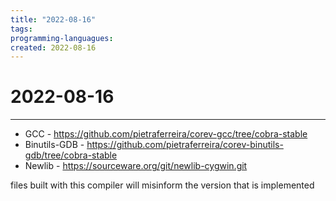 ```yaml
---
title: "2022-08-16"
tags:
programming-languagues:
created: 2022-08-16
---
```

# 2022-08-16
---
- GCC - https://github.com/pietraferreira/corev-gcc/tree/cobra-stable
- Binutils-GDB - https://github.com/pietraferreira/corev-binutils-gdb/tree/cobra-stable
- Newlib - https://sourceware.org/git/newlib-cygwin.git

files built with this compiler will misinform the version that is implemented